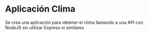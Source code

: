 # Aplicación Clima

Se crea una aplicación para obtener el clima llamando a una API con NodeJS sin utilizar Express ni similares.

